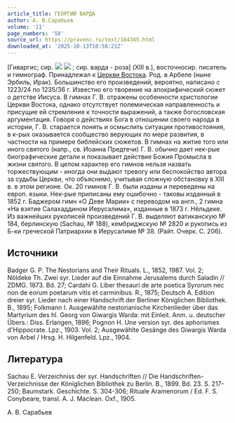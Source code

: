 ```yaml
---
article_title: ГЕОРГИЙ ВАРДА
author: А. В.Сарабьев
volume: '11'
page_numbers: '58'
source_url: https://pravenc.ru/text/164345.html
downloaded_at: '2025-10-13T10:58:21Z'
---
```


[Гиваргис; сир. ![](<https://pravenc.ru/char/26094/x40Jx81N /image.png>) ![](<https://pravenc.ru/char/26094/ qx81O/image.png>) ; сир. варда - роза] (XIII в.), восточносир. писатель и гимнограф. Принадлежал к [Церкви Востока](<https://pravenc.ru/text/Церковь Востока.html>). Род. в Арбеле (ныне Эрбиль, Ирак). Большинство его произведений, вероятно, написано с 1223/24 по 1235/36 г. Известно его творение на апокрифический сюжет о детстве Иисуса. В гимнах Г. В. отражены особенности христологии Церкви Востока, однако отсутствует полемическая направленность и присущие ей стремление к точности выражений, а также богословская аргументация. Говоря о действиях Бога в отношении своего народа в истории, Г. В. старается понять и осмыслить ситуации противостояния, в к-рых оказывается сообщество верующих по мере развития, в частности на примере библейских сюжетов. В гимнах на житие того или иного святого (напр., св. Иоанна Предтечи) Г. В. обычно дает нек-рые биографические детали и показывает действие Божия Промысла в жизни святого. В целом характер его гимнов нельзя назвать торжествующим - иногда они выдают тревогу или беспокойство автора за судьбы Церкви, что объяснимо, учитывая сложную обстановку в XIII в. в этом регионе. Ок. 20 гимнов Г. В. были изданы и переведены на европ. языки. Нек-рые приписаны ему ошибочно - таковы изданный в 1852 г. Баджером гимн «О Деве Марии» с переводом на англ., 2 гимна «На взятие Салахаддином Иерусалима», изданные в 1873 г. Нёльдеке. Из важнейших рукописей произведений Г. В. выделяют ватиканскую № 184, берлинскую (Sachau, № 188), кембриджскую № 2820 и рукопись из Б-ки греческой Патриархии в Иерусалиме № 38. (Райт. Очерк. C. 206).

## Источники

Badger G. P. The Nestorians and Their Rituals. L., 1852, 1987. Vol. 2; Nöldeke Th. Zwei syr. Lieder auf die Einnahme Jerusalems durch Saladin // ZDMG. 1873. Bd. 27; Cardahi G. Liber thesauri de arte poetica Syrorum nec non de eorum poetarum vitis et carminibus. R., 1875; Deutsch A. Edition dreier syr. Lieder nach einer Handschrift der Berliner Königlichen Bibliothek. B., 1895; Folkmann I. Ausgewählte nestorianische Kirchenlieder über das Martyrium des hl. Georg von Giwargis Warda: mit Einleit. Anm. u. deutscher Übers.: Diss. Erlangen, 1896; Pognon H. Une version syr. des aphorismes d'Hippocrate. Lpz., 1903. Vol. 2; Ausgewählte Gesänge des Giwargis Warda von Arbel / Hrsg. H. Hilgenfeld. Lpz., 1904.

## Литература

Sachau E. Verzeichniss der syr. Handschriften // Die Handschriften-Verzeichnisse der Königlichen Bibliothek zu Berlin. B., 1899. Bd. 23. S. 217-250; Baumstark. Geschichte. S. 304-306; Rituale Aramenorum / Ed. F. S. Conybeare, transl. A. J. Maclean. Oxf., 1905.

А. В.  Сарабьев
